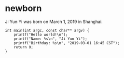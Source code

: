 # newborn
Ji Yun Yi was born on March 1, 2019 in Shanghai.

```
int main(int argc, const char** argv) {
    printf("Hello world!\n");
    printf("Name: %s\n", "Ji Yun Yi");
    printf("Birthday: %s\n", "2019-03-01 16:45 CST");
    return 0;
}
```
